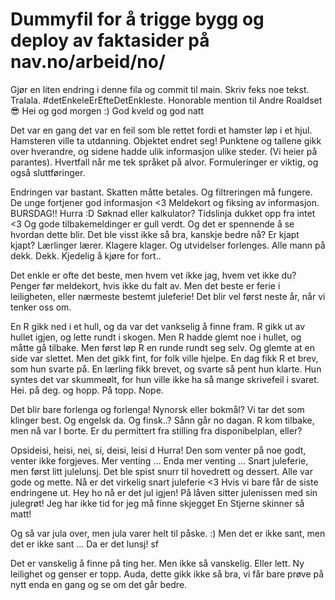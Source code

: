 # Dummyfil for å trigge bygg og deploy av faktasider på nav.no/arbeid/no/

Gjør en liten endring i denne fila og commit til main. Skriv feks noe tekst. Tralala. #detEnkeleErEfteDetEnkleste. Honorable mention til Andre Roaldset 😎
Hei og god morgen :) God kveld og god natt

Det var en gang det var en feil som ble rettet fordi et hamster løp i et hjul. Hamsteren ville ta utdanning. Objektet endret seg! Punktene og tallene gikk over hverandre, og sidene hadde ulik informasjon ulike steder. (Vi heier på parantes). Hvertfall når me tek språket på alvor. Formuleringer er viktig, og også sluttføringer.

Endringen var bastant. Skatten måtte betales. Og filtreringen må fungere. De unge fortjener god informasjon <3 Meldekort og fiksing av informasjon.
BURSDAG!! Hurra :D
Søknad eller kalkulator? Tidslinja dukket opp fra intet <3 Og gode tilbakemeldinger er gull verdt. Og det er spennende å se hvordan dette blir. Det ble visst ikke så bra, kanskje bedre nå? Er kjapt kjapt? Lærlinger lærer. Klagere klager. Og utvidelser forlenges. Alle mann på dekk. Dekk. Kjedelig å kjøre for fort..

Det enkle er ofte det beste, men hvem vet ikke jag, hvem vet ikke du? Penger før meldekort, hvis ikke du falt av. Men det beste er ferie i leiligheten, eller nærmeste bestemt juleferie! Det blir vel først neste år, når vi tenker oss om.

En R gikk ned i et hull, og da var det vankselig å finne fram. R gikk ut av hullet igjen, og lette rundt i skogen. Men R hadde glemt noe i hullet, og måtte gå tilbake. Men først løp R en runde rundt seg selv. Og glemte at en side var slettet. Men det gikk fint, for folk ville hjelpe. En dag fikk R et brev, som hun svarte på. En lærling fikk brevet, og svarte så pent hun klarte. Hun syntes det var skummeølt, for hun ville ikke ha så mange skrivefeil i svaret.
Hei. på deg. og hopp. På topp. Nope.

Det blir bare forlenga og forlenga! Nynorsk eller bokmål? Vi tar det som klinger best. Og engelsk da. Og finsk..? Sånn går no dagan. R kom tilbake, men nå var I borte. Er du permittert fra stilling fra disponibelplan, eller?

Opsideisi, heisi, nei, si, deisi, leisi d
Hurra!
Den som venter på noe godt, venter ikke forgjeves.
Mer venting ...
Enda mer venting ...
Snart juleferie, men først litt julelunsj. Det ble spist snurr til hovedrett og dessert. Alle var gode og mette. 
Nå er det virkelig snart juleferie <3
Hvis vi bare får de siste endringene ut.
Hey ho nå er det jul igjen!
På låven sitter julenissen med sin julegrøt!
Jeg har ikke tid for jeg må finne skjegget
En Stjerne skinner så matt!

Og så var jula over, men jula varer helt til påske. :)
Men det er ikke sant, men det er ikke sant ...
Da er det lunsj!
sf

Det er vanskelig å finne på ting her. Men ikke så vanskelig. Eller lett.
Ny leilighet og genser er topp. 
Auda, dette gikk ikke så bra, vi får bare prøve på nytt enda en gang og se om det går bedre. 
